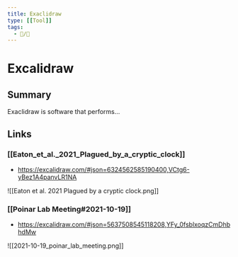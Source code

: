 ```yaml
---
title: Exaclidraw
type: [[Tool]]
tags:
  - 📝/🌱
---
```


# Excalidraw

## Summary

Exaclidraw is software that performs...

## Links

### [[Eaton_et_al._2021_Plagued_by_a_cryptic_clock]]
- https://excalidraw.com/#json=6324562585190400,VCtg6-yBez1A4panvLR1NA

![[Eaton et al. 2021 Plagued by a cryptic clock.png]]

### [[Poinar Lab Meeting#2021-10-19]]
- https://excalidraw.com/#json=5637508545118208,YFy_0fsblxoqzCmDhbhdMw

![[2021-10-19_poinar_lab_meeting.png]]